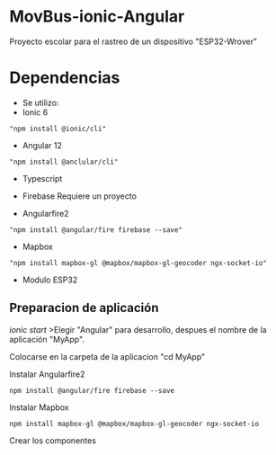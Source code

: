 # MovBus-ionic-Angular
Proyecto escolar para el rastreo de un dispositivo "ESP32-Wrover"

# Dependencias

* Se utilizo:
* Ionic 6 
```
"npm install @ionic/cli"
```
* Angular 12 
```
"npm install @anclular/cli"
```
* Typescript
* Firebase 
Requiere un proyecto

* Angularfire2
```
"npm install @angular/fire firebase --save"
```

* Mapbox
```
"npm install mapbox-gl @mapbox/mapbox-gl-geocoder ngx-socket-io"
```

* Modulo ESP32

## Preparacion de aplicación
*ionic start* >Elegir "Angular" 
para desarrollo, despues el nombre de la aplicación "MyApp".

Colocarse en la carpeta de la aplicacion "cd MyApp"

Instalar Angularfire2 
```
npm install @angular/fire firebase --save
```
Instalar Mapbox 
```
npm install mapbox-gl @mapbox/mapbox-gl-geocoder ngx-socket-io
```
Crear los componentes


